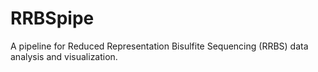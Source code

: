 # RRBSpipe
A pipeline for Reduced Representation Bisulfite Sequencing (RRBS) data analysis and visualization.
